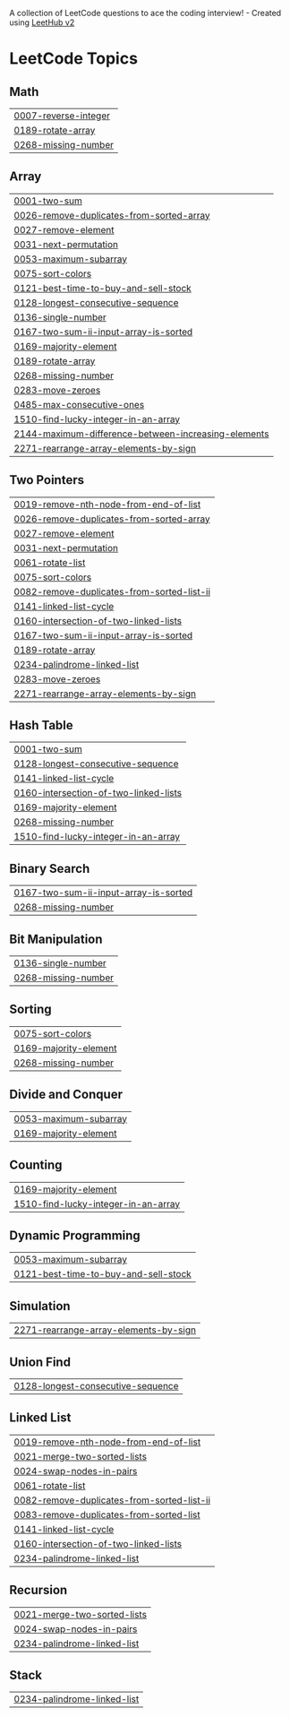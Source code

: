 A collection of LeetCode questions to ace the coding interview! - Created using [LeetHub v2](https://github.com/arunbhardwaj/LeetHub-2.0)
<!---LeetCode Topics Start-->
# LeetCode Topics
## Math
|  |
| ------- |
| [0007-reverse-integer](https://github.com/vasantibendre06/LeetCode/tree/master/0007-reverse-integer) |
| [0189-rotate-array](https://github.com/vasantibendre06/LeetCode/tree/master/0189-rotate-array) |
| [0268-missing-number](https://github.com/vasantibendre06/LeetCode/tree/master/0268-missing-number) |
## Array
|  |
| ------- |
| [0001-two-sum](https://github.com/vasantibendre06/LeetCode/tree/master/0001-two-sum) |
| [0026-remove-duplicates-from-sorted-array](https://github.com/vasantibendre06/LeetCode/tree/master/0026-remove-duplicates-from-sorted-array) |
| [0027-remove-element](https://github.com/vasantibendre06/LeetCode/tree/master/0027-remove-element) |
| [0031-next-permutation](https://github.com/vasantibendre06/LeetCode/tree/master/0031-next-permutation) |
| [0053-maximum-subarray](https://github.com/vasantibendre06/LeetCode/tree/master/0053-maximum-subarray) |
| [0075-sort-colors](https://github.com/vasantibendre06/LeetCode/tree/master/0075-sort-colors) |
| [0121-best-time-to-buy-and-sell-stock](https://github.com/vasantibendre06/LeetCode/tree/master/0121-best-time-to-buy-and-sell-stock) |
| [0128-longest-consecutive-sequence](https://github.com/vasantibendre06/LeetCode/tree/master/0128-longest-consecutive-sequence) |
| [0136-single-number](https://github.com/vasantibendre06/LeetCode/tree/master/0136-single-number) |
| [0167-two-sum-ii-input-array-is-sorted](https://github.com/vasantibendre06/LeetCode/tree/master/0167-two-sum-ii-input-array-is-sorted) |
| [0169-majority-element](https://github.com/vasantibendre06/LeetCode/tree/master/0169-majority-element) |
| [0189-rotate-array](https://github.com/vasantibendre06/LeetCode/tree/master/0189-rotate-array) |
| [0268-missing-number](https://github.com/vasantibendre06/LeetCode/tree/master/0268-missing-number) |
| [0283-move-zeroes](https://github.com/vasantibendre06/LeetCode/tree/master/0283-move-zeroes) |
| [0485-max-consecutive-ones](https://github.com/vasantibendre06/LeetCode/tree/master/0485-max-consecutive-ones) |
| [1510-find-lucky-integer-in-an-array](https://github.com/vasantibendre06/LeetCode/tree/master/1510-find-lucky-integer-in-an-array) |
| [2144-maximum-difference-between-increasing-elements](https://github.com/vasantibendre06/LeetCode/tree/master/2144-maximum-difference-between-increasing-elements) |
| [2271-rearrange-array-elements-by-sign](https://github.com/vasantibendre06/LeetCode/tree/master/2271-rearrange-array-elements-by-sign) |
## Two Pointers
|  |
| ------- |
| [0019-remove-nth-node-from-end-of-list](https://github.com/vasantibendre06/LeetCode/tree/master/0019-remove-nth-node-from-end-of-list) |
| [0026-remove-duplicates-from-sorted-array](https://github.com/vasantibendre06/LeetCode/tree/master/0026-remove-duplicates-from-sorted-array) |
| [0027-remove-element](https://github.com/vasantibendre06/LeetCode/tree/master/0027-remove-element) |
| [0031-next-permutation](https://github.com/vasantibendre06/LeetCode/tree/master/0031-next-permutation) |
| [0061-rotate-list](https://github.com/vasantibendre06/LeetCode/tree/master/0061-rotate-list) |
| [0075-sort-colors](https://github.com/vasantibendre06/LeetCode/tree/master/0075-sort-colors) |
| [0082-remove-duplicates-from-sorted-list-ii](https://github.com/vasantibendre06/LeetCode/tree/master/0082-remove-duplicates-from-sorted-list-ii) |
| [0141-linked-list-cycle](https://github.com/vasantibendre06/LeetCode/tree/master/0141-linked-list-cycle) |
| [0160-intersection-of-two-linked-lists](https://github.com/vasantibendre06/LeetCode/tree/master/0160-intersection-of-two-linked-lists) |
| [0167-two-sum-ii-input-array-is-sorted](https://github.com/vasantibendre06/LeetCode/tree/master/0167-two-sum-ii-input-array-is-sorted) |
| [0189-rotate-array](https://github.com/vasantibendre06/LeetCode/tree/master/0189-rotate-array) |
| [0234-palindrome-linked-list](https://github.com/vasantibendre06/LeetCode/tree/master/0234-palindrome-linked-list) |
| [0283-move-zeroes](https://github.com/vasantibendre06/LeetCode/tree/master/0283-move-zeroes) |
| [2271-rearrange-array-elements-by-sign](https://github.com/vasantibendre06/LeetCode/tree/master/2271-rearrange-array-elements-by-sign) |
## Hash Table
|  |
| ------- |
| [0001-two-sum](https://github.com/vasantibendre06/LeetCode/tree/master/0001-two-sum) |
| [0128-longest-consecutive-sequence](https://github.com/vasantibendre06/LeetCode/tree/master/0128-longest-consecutive-sequence) |
| [0141-linked-list-cycle](https://github.com/vasantibendre06/LeetCode/tree/master/0141-linked-list-cycle) |
| [0160-intersection-of-two-linked-lists](https://github.com/vasantibendre06/LeetCode/tree/master/0160-intersection-of-two-linked-lists) |
| [0169-majority-element](https://github.com/vasantibendre06/LeetCode/tree/master/0169-majority-element) |
| [0268-missing-number](https://github.com/vasantibendre06/LeetCode/tree/master/0268-missing-number) |
| [1510-find-lucky-integer-in-an-array](https://github.com/vasantibendre06/LeetCode/tree/master/1510-find-lucky-integer-in-an-array) |
## Binary Search
|  |
| ------- |
| [0167-two-sum-ii-input-array-is-sorted](https://github.com/vasantibendre06/LeetCode/tree/master/0167-two-sum-ii-input-array-is-sorted) |
| [0268-missing-number](https://github.com/vasantibendre06/LeetCode/tree/master/0268-missing-number) |
## Bit Manipulation
|  |
| ------- |
| [0136-single-number](https://github.com/vasantibendre06/LeetCode/tree/master/0136-single-number) |
| [0268-missing-number](https://github.com/vasantibendre06/LeetCode/tree/master/0268-missing-number) |
## Sorting
|  |
| ------- |
| [0075-sort-colors](https://github.com/vasantibendre06/LeetCode/tree/master/0075-sort-colors) |
| [0169-majority-element](https://github.com/vasantibendre06/LeetCode/tree/master/0169-majority-element) |
| [0268-missing-number](https://github.com/vasantibendre06/LeetCode/tree/master/0268-missing-number) |
## Divide and Conquer
|  |
| ------- |
| [0053-maximum-subarray](https://github.com/vasantibendre06/LeetCode/tree/master/0053-maximum-subarray) |
| [0169-majority-element](https://github.com/vasantibendre06/LeetCode/tree/master/0169-majority-element) |
## Counting
|  |
| ------- |
| [0169-majority-element](https://github.com/vasantibendre06/LeetCode/tree/master/0169-majority-element) |
| [1510-find-lucky-integer-in-an-array](https://github.com/vasantibendre06/LeetCode/tree/master/1510-find-lucky-integer-in-an-array) |
## Dynamic Programming
|  |
| ------- |
| [0053-maximum-subarray](https://github.com/vasantibendre06/LeetCode/tree/master/0053-maximum-subarray) |
| [0121-best-time-to-buy-and-sell-stock](https://github.com/vasantibendre06/LeetCode/tree/master/0121-best-time-to-buy-and-sell-stock) |
## Simulation
|  |
| ------- |
| [2271-rearrange-array-elements-by-sign](https://github.com/vasantibendre06/LeetCode/tree/master/2271-rearrange-array-elements-by-sign) |
## Union Find
|  |
| ------- |
| [0128-longest-consecutive-sequence](https://github.com/vasantibendre06/LeetCode/tree/master/0128-longest-consecutive-sequence) |
## Linked List
|  |
| ------- |
| [0019-remove-nth-node-from-end-of-list](https://github.com/vasantibendre06/LeetCode/tree/master/0019-remove-nth-node-from-end-of-list) |
| [0021-merge-two-sorted-lists](https://github.com/vasantibendre06/LeetCode/tree/master/0021-merge-two-sorted-lists) |
| [0024-swap-nodes-in-pairs](https://github.com/vasantibendre06/LeetCode/tree/master/0024-swap-nodes-in-pairs) |
| [0061-rotate-list](https://github.com/vasantibendre06/LeetCode/tree/master/0061-rotate-list) |
| [0082-remove-duplicates-from-sorted-list-ii](https://github.com/vasantibendre06/LeetCode/tree/master/0082-remove-duplicates-from-sorted-list-ii) |
| [0083-remove-duplicates-from-sorted-list](https://github.com/vasantibendre06/LeetCode/tree/master/0083-remove-duplicates-from-sorted-list) |
| [0141-linked-list-cycle](https://github.com/vasantibendre06/LeetCode/tree/master/0141-linked-list-cycle) |
| [0160-intersection-of-two-linked-lists](https://github.com/vasantibendre06/LeetCode/tree/master/0160-intersection-of-two-linked-lists) |
| [0234-palindrome-linked-list](https://github.com/vasantibendre06/LeetCode/tree/master/0234-palindrome-linked-list) |
## Recursion
|  |
| ------- |
| [0021-merge-two-sorted-lists](https://github.com/vasantibendre06/LeetCode/tree/master/0021-merge-two-sorted-lists) |
| [0024-swap-nodes-in-pairs](https://github.com/vasantibendre06/LeetCode/tree/master/0024-swap-nodes-in-pairs) |
| [0234-palindrome-linked-list](https://github.com/vasantibendre06/LeetCode/tree/master/0234-palindrome-linked-list) |
## Stack
|  |
| ------- |
| [0234-palindrome-linked-list](https://github.com/vasantibendre06/LeetCode/tree/master/0234-palindrome-linked-list) |
<!---LeetCode Topics End-->